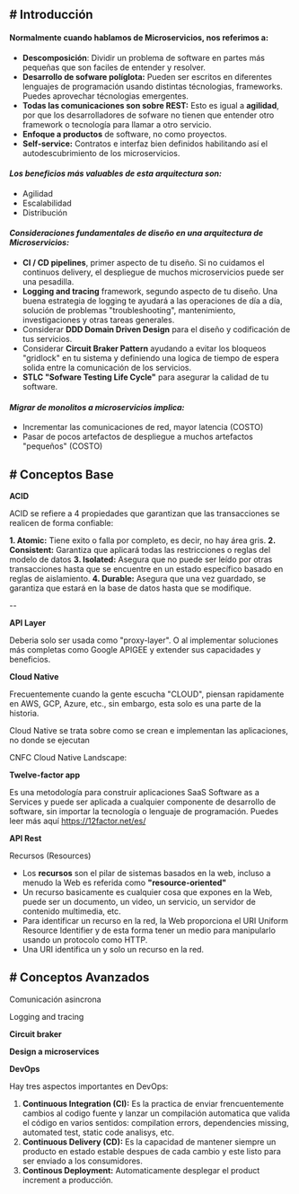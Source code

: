## # Introducción

#### **Normalmente cuando hablamos de Microservicios, nos referimos a:**

- **Descomposición**: Dividir un problema de software en partes más pequeñas que son faciles de entender y resolver.
- **Desarrollo  de sofware políglota:** Pueden ser escritos en diferentes lenguajes de programación usando distintas técnologias, frameworks. Puedes aprovechar técnologias emergentes.
- **Todas las comunicaciones son sobre REST:** Esto es igual a **agilidad**, por que los desarrolladores de sofware no tienen que entender otro framework o tecnología para llamar a otro servicio.
- **Enfoque a productos** de software, no como proyectos. 
- **Self-service:** Contratos e interfaz bien definidos habilitando así el autodescubrimiento de los microservicios.

#### *Los beneficios más valuables de esta arquitectura son:*
- Agilidad
- Escalabilidad
- Distribución

#### *Consideraciones fundamentales de diseño en una arquitectura de Microservicios:*

- **CI / CD pipelines**, primer aspecto de tu diseño. Si no cuidamos el continuos delivery, el despliegue de muchos microservicios puede ser una pesadilla.
- **Logging and tracing** framework, segundo aspecto de tu diseño. Una buena estrategia de logging te ayudará a las operaciones de día a día, solución de problemas "troubleshooting", mantenimiento, investigaciones y otras tareas generales.
- Considerar **DDD Domain Driven Design** para el diseño y codificación de tus servicios. 
- Considerar **Circuit Braker Pattern** ayudando a evitar los bloqueos "gridlock" en tu sistema y definiendo una logica de tiempo de espera solida entre la comunicación de los servicios.
- **STLC "Sofware Testing Life Cycle"** para asegurar la calidad de tu software.


#### *Migrar de monolitos a microservicios implica:*
- Incrementar las comunicaciones de red, mayor latencia (COSTO)
- Pasar de pocos artefactos de despliegue a muchos artefactos "pequeños" (COSTO)


## # Conceptos Base

**ACID**

ACID se refiere a 4 propiedades que garantizan que las transacciones se realicen de forma confiable:

**1. Atomic:** Tiene exito o falla por completo, es decir, no hay área gris.
**2. Consistent:** Garantiza que aplicará todas las restricciones o reglas del modelo de datos
**3. Isolated:** Asegura que no puede ser leído por otras transacciones hasta que se encuentre en un estado específico basado en reglas de aislamiento.
**4. Durable:** Asegura que una vez guardado, se garantiza que estará en la base de datos hasta que se modifique.

--


**API Layer**

Deberia solo ser usada como "proxy-layer". O al implementar soluciones más completas como Google APIGEE y extender sus capacidades y beneficios.

**Cloud Native**

Frecuentemente cuando la gente escucha "CLOUD", piensan rapidamente en AWS, GCP, Azure, etc., sin embargo, esta solo es una parte de la historia.

Cloud Native se trata sobre como se crean e implementan las aplicaciones, no donde se ejecutan

CNFC Cloud Native Landscape: 


**Twelve-factor app**

Es una metodología para construir aplicaciones SaaS Software as a Services y puede ser aplicada a cualquier componente de desarrollo de software, sin importar la tecnología o lenguaje de programación. Puedes leer más aquí https://12factor.net/es/

**API Rest**

Recursos (Resources)

- Los **recursos** son el pilar de sistemas basados en la web, incluso a menudo la Web es referida como **"resource-oriented"**
- Un recurso basicamente es cualquier cosa que expones en la Web, puede ser un documento, un video, un servicio, un servidor de contenido multimedia, etc.
- Para identificar un recurso en la red, la Web proporciona el URI Uniform Resource Identifier y de esta forma tener un medio para manipularlo usando un protocolo como HTTP.
- Una URI identifica un y solo un recurso en la red.


## # Conceptos Avanzados

Comunicación asincrona

Logging and tracing

**Circuit braker**


**Design a microservices**

**DevOps**

Hay tres aspectos importantes en DevOps:

1. **Continuous Integration (CI):** Es la practica de enviar frencuentemente cambios al codigo fuente y lanzar un compilación automatica que valida el código en varios sentidos: compilation errors, dependencies missing, automated test, static code analisys, etc.
2. **Continuous Delivery (CD):** Es la capacidad de mantener siempre un producto en estado estable despues de cada cambio y este listo para ser enviado a los consumidores.
3. **Continous Deployment:** Automaticamente desplegar el product increment a producción.
